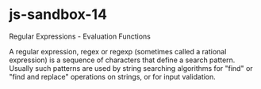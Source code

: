 # js-sandbox-14
Regular Expressions - Evaluation Functions

A regular expression, regex or regexp (sometimes called a rational expression) is a sequence of characters that define a search pattern. Usually such patterns are used by string searching algorithms for "find" or "find and replace" operations on strings, or for input validation.
